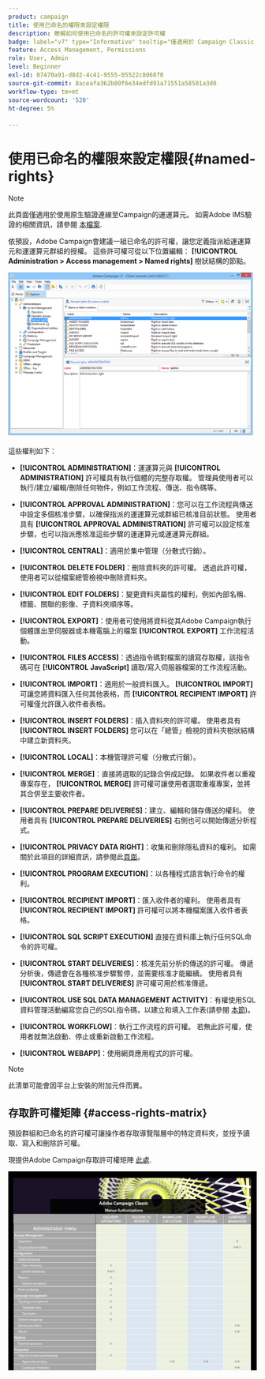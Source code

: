 ```yaml
---
product: campaign
title: 使用已命名的權限來設定權限
description: 瞭解如何使用已命名的許可權來設定許可權
badge: label="v7" type="Informative" tooltip="僅適用於 Campaign Classic v7"
feature: Access Management, Permissions
role: User, Admin
level: Beginner
exl-id: 07470a91-d8d2-4c41-9555-05522c8068f0
source-git-commit: 8aceafa362b80f6e34edfd91a71551a58501a3d0
workflow-type: tm+mt
source-wordcount: '520'
ht-degree: 5%

---
```


# 使用已命名的權限來設定權限{#named-rights}

>[!NOTE]
>
>此頁面僅適用於使用原生驗證連線至Campaign的運運算元。 如需Adobe IMS驗證的相關資訊，請參閱 [本檔案](https://helpx.adobe.com/enterprise/using/manage-permissions-and-roles.html).

依預設，Adobe Campaign會建議一組已命名的許可權，讓您定義指派給運運算元和運運算元群組的授權。 這些許可權可從以下位置編輯： **[!UICONTROL Administration > Access management > Named rights]** 樹狀結構的節點。

![](assets/s_ncs_admin_named_rights.png)

這些權利如下：

* **[!UICONTROL ADMINISTRATION]**：運運算元與 **[!UICONTROL ADMINISTRATION]** 許可權具有執行個體的完整存取權。 管理員使用者可以執行/建立/編輯/刪除任何物件，例如工作流程、傳送、指令碼等。

* **[!UICONTROL APPROVAL ADMINISTRATION]**：您可以在工作流程與傳送中設定多個核准步驟，以確保指派的運運算元或群組已核准目前狀態。 使用者具有 **[!UICONTROL APPROVAL ADMINISTRATION]** 許可權可以設定核准步驟，也可以指派應核准這些步驟的運運算元或運運算元群組。

* **[!UICONTROL CENTRAL]**：適用於集中管理（分散式行銷）。

* **[!UICONTROL DELETE FOLDER]**：刪除資料夾的許可權。 透過此許可權，使用者可以從檔案總管檢視中刪除資料夾。

* **[!UICONTROL EDIT FOLDERS]**：變更資料夾屬性的權利，例如內部名稱、標籤、關聯的影像、子資料夾順序等。

* **[!UICONTROL EXPORT]**：使用者可使用將資料從其Adobe Campaign執行個體匯出至伺服器或本機電腦上的檔案 **[!UICONTROL EXPORT]** 工作流程活動。

* **[!UICONTROL FILES ACCESS]**：透過指令碼對檔案的讀寫存取權，該指令碼可在 **[!UICONTROL JavaScript]** 讀取/寫入伺服器檔案的工作流程活動。

* **[!UICONTROL IMPORT]**：適用於一般資料匯入。 **[!UICONTROL IMPORT]** 可讓您將資料匯入任何其他表格，而 **[!UICONTROL RECIPIENT IMPORT]** 許可權僅允許匯入收件者表格。

* **[!UICONTROL INSERT FOLDERS]**：插入資料夾的許可權。 使用者具有 **[!UICONTROL INSERT FOLDERS]** 您可以在「總管」檢視的資料夾樹狀結構中建立新資料夾。

* **[!UICONTROL LOCAL]**：本機管理許可權（分散式行銷）。

* **[!UICONTROL MERGE]**：直接將選取的記錄合併成記錄。 如果收件者以重複專案存在， **[!UICONTROL MERGE]** 許可權可讓使用者選取重複專案，並將其合併至主要收件者。

* **[!UICONTROL PREPARE DELIVERIES]**：建立、編輯和儲存傳送的權利。 使用者具有 **[!UICONTROL PREPARE DELIVERIES]** 右側也可以開始傳遞分析程式。

* **[!UICONTROL PRIVACY DATA RIGHT]**：收集和刪除隱私資料的權利。 如需關於此項目的詳細資訊，請參閱此[頁面](https://helpx.adobe.com/tw/campaign/kb/acc-privacy.html)。

* **[!UICONTROL PROGRAM EXECUTION]**：以各種程式語言執行命令的權利。

* **[!UICONTROL RECIPIENT IMPORT]**：匯入收件者的權利。 使用者具有 **[!UICONTROL RECIPIENT IMPORT]** 許可權可以將本機檔案匯入收件者表格。

* **[!UICONTROL SQL SCRIPT EXECUTION]** 直接在資料庫上執行任何SQL命令的許可權。

* **[!UICONTROL START DELIVERIES]**：核准先前分析的傳送的許可權。 傳遞分析後，傳遞會在各種核准步驟暫停，並需要核准才能繼續。 使用者具有 **[!UICONTROL START DELIVERIES]** 許可權可用於核准傳遞。

* **[!UICONTROL USE SQL DATA MANAGEMENT ACTIVITY]**：有權使用SQL資料管理活動編寫您自己的SQL指令碼，以建立和填入工作表(請參閱 [本節](../../workflow/using/sql-data-management.md))。

* **[!UICONTROL WORKFLOW]**：執行工作流程的許可權。 若無此許可權，使用者就無法啟動、停止或重新啟動工作流程。

* **[!UICONTROL WEBAPP]**：使用網頁應用程式的許可權。

>[!NOTE]
>
>此清單可能會因平台上安裝的附加元件而異。

## 存取許可權矩陣 {#access-rights-matrix}

預設群組和已命名的許可權可讓操作者存取導覽階層中的特定資料夾，並授予讀取、寫入和刪除許可權。

現提供Adobe Campaign存取許可權矩陣 [此處](/help/platform/using/assets/access-rights-matrix.pdf).

[![影像](assets/do-not-localize/user_management.png)](https://experienceleague.adobe.com/docs/campaign-classic/assets/access-rights-matrix.pdf)
